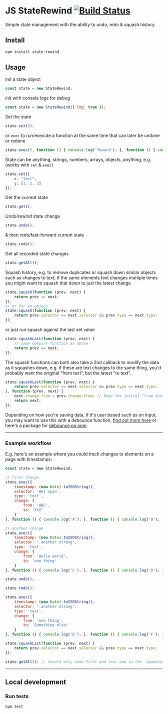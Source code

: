 # JS StateRewind [![Build Status](https://travis-ci.org/stilliard/js-state-rewind.svg?branch=master)](https://travis-ci.org/stilliard/js-state-rewind)

Simple state management with the ability to undo, redo & squash history.

## Install

```sh
npm install state-rewind
```

## Usage

Init a state object
```js
const state = new StateRewind;
```
init with console logs for debug
```js
const state = new StateRewind({ log: true });
```

Set the state
```js
state.set(5);
```
or `exec` to run/execute a function at the same time that can later be undone or redone
```js
state.exec(5, function () { console.log('foward'); }, function () { console.log('backward'); });
```

State can be anything, strings, numbers, arrays, objects, anything, e.g. (works with `set` & `exec`)
```js
state.set({
    x: "test",
    y: [1, 2, 3]
});
```

Get the current state
```js
state.get();
```

Undo/rewind state change
```js
state.undo();
```

& then redo/fast-forward current state
```js
state.redo();
```

Get all recorded state changes
```js
state.getAll();
```

Squash history, e.g. to remove duplicates or squash down similar objects such as changes to text, if the same elements text changes multiple times you might want to squash that down to just the latest change
```js
state.squash(function (prev, next) {
    return prev == next;
});
// or for an object
state.squash(function (prev, next) {
    return prev.selector == next.selector && prev.type == next.type;
});
```
or just run squash against the last set value
```js
state.squashLast(function (prev, next) {
    // same compare function as above
    return prev == next;
});
```
The squash functions can both also take a 2nd callback to modify the data as it squashes down,
e.g. if these are text changes to the same thing, you'd probably want the original "from text", but the latest "to text".
```js
state.squashLast(function (prev, next) {
    return prev.selector == next.selector && prev.type == next.type;
}, function (prev, next) {
    next.change.from = prev.change.from; // keep the initial "from text" as we squash down to the latest "to text"
    return next;
});
```

Depending on how you're saving data, if it's user based such as on input, you may want to use this with a debounce function, [find out more here](https://davidwalsh.name/javascript-debounce-function) or here's a package for [debounce on npm](https://www.npmjs.com/package/debounce).

-----------------------

### Example workflow

E.g. here's an example where you could track changes to elements on a page with timestamps:

```js
const state = new StateRewind;

// first change
state.exec({
    timestamp: (new Date).toISOString(),
    selector: '#el span',
    type: 'text',
    change: {
        from: 'ABC',
        to: 'XYZ'
    }
}, function () { console.log('A'); }, function () { console.log('B'); });

// another change
state.exec({
    timestamp: (new Date).toISOString(),
    selector: '.another strong',
    type: 'text',
    change: {
        from: 'Hello world',
        to: 'one thing'
    }
}, function () { console.log('C'); }, function () { console.log('D'); });

state.undo();

state.redo();

state.exec({
    timestamp: (new Date).toISOString(),
    selector: '.another strong',
    type: 'text',
    change: {
        from: 'one thing',
        to: 'Something else!'
    }
}, function () { console.log('E'); }, function () { console.log('F'); });

state.squashLast(function (prev, next) {
    return prev.selector == next.selector && prev.type == next.type;
});

state.getAll(); // should only show first and last due to the `squashLast` replacing the last 2
```

-----------------------

## Local development

### Run tests

```sh
npm test
```

